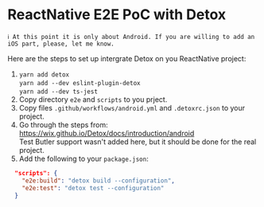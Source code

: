 # ReactNative E2E PoC with Detox
```
ℹ️ At this point it is only about Android. If you are willing to add an iOS part, please, let me know.
```
Here are the steps to set up intergrate Detox on you ReactNative project:
1. `yarn add detox`  
   `yarn add --dev eslint-plugin-detox`  
   `yarn add --dev ts-jest`
2. Copy directory `e2e` and `scripts` to you prject.
3. Copy files `.github/workflows/android.yml` and `.detoxrc.json` to your project.
4. Go through the steps from: https://wix.github.io/Detox/docs/introduction/android  
   Test Butler support wasn't added here, but it should be done for the real project.
5. Add the following to your `package.json`:
```json
  "scripts": {
    "e2e:build": "detox build --configuration",
    "e2e:test": "detox test --configuration"    
  }
```
